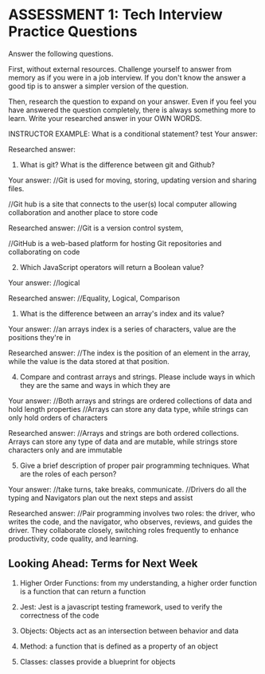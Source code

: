 # ASSESSMENT 1: Tech Interview Practice Questions

Answer the following questions.

First, without external resources. Challenge yourself to answer from memory as if you were in a job interview. If you don't know the answer a good tip is to answer a simpler version of the question.

Then, research the question to expand on your answer. Even if you feel you have answered the question completely, there is always something more to learn. Write your researched answer in your OWN WORDS.

INSTRUCTOR EXAMPLE: What is a conditional statement?
test
Your answer:

Researched answer:

1. What is git? What is the difference between git and Github?

Your answer: 
//Git is used for moving, storing, updating version and sharing files. 

//Git hub is a site that connects to the user(s) local computer allowing collaboration and another place to store code     

Researched answer:
//Git is a version control system, 

//GitHub is a web-based platform for hosting Git repositories and collaborating on code

2. Which JavaScript operators will return a Boolean value?

Your answer: 
//logical

Researched answer:
//Equality, Logical, Comparison

1. What is the difference between an array's index and its value?

Your answer:
//an arrays index is a series of characters, value are the positions they're in 

Researched answer:
//The index is the position of an element in the array, while the value is the data stored at that position.


4. Compare and contrast arrays and strings. Please include ways in which they are the same and ways in which they are 

Your answer:
//Both arrays and strings are ordered collections of data and hold length properties
//Arrays can store any data type, while strings can only hold orders of characters 

Researched answer:
//Arrays and strings are both ordered collections. Arrays can store any type of data and are mutable, while strings store characters only and are immutable

5. Give a brief description of proper pair programming techniques. What are the roles of each person?

Your answer:
//take turns, take breaks, communicate. 
//Drivers do all the typing and Navigators plan out the next steps and assist

Researched answer:
//Pair programming involves two roles: the driver, who writes the code, and the navigator, who observes, reviews, and guides the driver. They collaborate closely, switching roles frequently to enhance productivity, code quality, and learning.

## Looking Ahead: Terms for Next Week

1. Higher Order Functions: from my understanding, a higher order function is a function that can return a function

2. Jest: 
Jest is a javascript testing framework, used to verify the correctness of the code

3. Objects: 
Objects act as an intersection between behavior and data 

4. Method: a function that is defined as a property of an object 

5. Classes: classes provide a blueprint for objects


